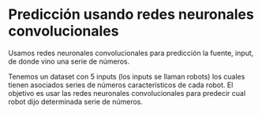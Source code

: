 #  Predicción usando redes neuronales convolucionales

Usamos redes neuronales convolucionales para predicción la fuente, input, de donde vino una serie de números. 

Tenemos un dataset con 5 inputs (los inputs se llaman robots) los cuales tienen asociados series de números característicos de cada robot. El objetivo es usar las redes neuronales convolucionales para predecir cual robot dijo determinada serie de números.
